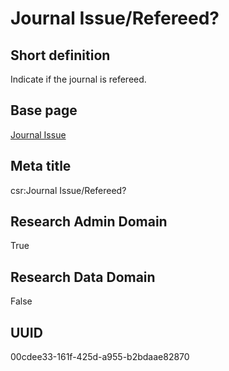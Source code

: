 # Journal Issue/Refereed?
## Short definition
Indicate if the journal is refereed.
## Base page
[Journal Issue](../../Objects/Journal%20Issue.md)
## Meta title
csr:Journal Issue/Refereed?
## Research Admin Domain
True
## Research Data Domain
False
## UUID
00cdee33-161f-425d-a955-b2bdaae82870
